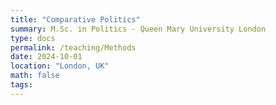 ```yaml
---
title: "Comparative Politics"
summary: M.Sc. in Politics - Queen Mary University London
type: docs
permalink: /teaching/Methods
date: 2024-10-01
location: "London, UK"
math: false
tags:
---
```



